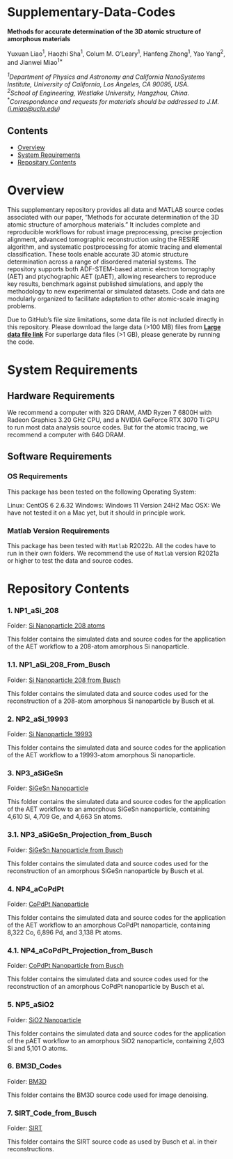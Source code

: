# Supplementary-Data-Codes

**Methods for accurate determination of the 3D atomic structure of amorphous materials**

Yuxuan Liao<sup>1</sup>, Haozhi Sha<sup>1</sup>, Colum M. O’Leary<sup>1</sup>, Hanfeng Zhong<sup>1</sup>, Yao Yang<sup>2</sup>, and Jianwei Miao<sup>1*</sup>

*<sup>1</sup>Department of Physics and Astronomy and California NanoSystems Institute, University of California, Los Angeles, CA 90095, USA.*                     
*<sup>2</sup>School of Engineering, Westlake University, Hangzhou, China.*  
<sup>*</sup>*Correspondence and requests for materials should be addressed to J.M. (j.miao@ucla.edu)*   


## Contents

- [Overview](#overview)
- [System Requirements](#system-requirements)
- [Repositary Contents](#repositary-contents)

# Overview

This supplementary repository provides all data and MATLAB source codes associated with our paper, “Methods for accurate determination of the 3D atomic structure of amorphous materials.” It includes complete and reproducible workflows for robust image preprocessing, precise projection alignment, advanced tomographic reconstruction using the RESIRE algorithm, and systematic postprocessing for atomic tracing and elemental classification. These tools enable accurate 3D atomic structure determination across a range of disordered material systems. The repository supports both ADF-STEM-based atomic electron tomography (AET) and ptychographic AET (pAET), allowing researchers to reproduce key results, benchmark against published simulations, and apply the methodology to new experimental or simulated datasets. Code and data are modularly organized to facilitate adaptation to other atomic-scale imaging problems.

Due to GitHub’s file size limitations, some data file is not included directly in this repository.
Please download the large data (>100 MB) files from **[Large data file link](https://github.com/AET-pAET/Supplementary-Data-Codes/commits/v1)**
For superlarge data files (>1 GB), please generate by running the code.  


# System Requirements

## Hardware Requirements

We recommend a computer with 32G DRAM, AMD Ryzen 7 6800H with Radeon Graphics 3.20 GHz CPU, and a NVIDIA GeForce RTX 3070 Ti GPU to run most data analysis source codes. But for the atomic tracing, we recommend a computer with 64G DRAM.

## Software Requirements

### OS Requirements

This package has been tested on the following Operating System:

Linux: CentOS 6 2.6.32
Windows: Windows 11 Version 24H2 
Mac OSX: We have not tested it on a Mac yet, but it should in principle work.   

### Matlab Version Requirements

This package has been tested with `Matlab` R2022b. All the codes have to run in their own folders. We recommend the use of `Matlab` version R2021a or higher to test the data and source codes.

# Repository Contents


### 1. NP1_aSi_208

Folder: [Si Nanoparticle 208 atoms](./NP1_aSi_208)

This folder contains the simulated data and source codes for the application of the AET workflow to a 208-atom amorphous Si nanoparticle.

### 1.1. NP1_aSi_208_From_Busch

Folder: [Si Nanoparticle 208 from Busch](./NP1_aSi_208_From_Busch)

This folder contains the simulated data and source codes used for the reconstruction of a 208-atom amorphous Si nanoparticle by Busch et al.

### 2. NP2_aSi_19993

Folder: [Si Nanoparticle 19993](./NP2_aSi_19993)

This folder contains the simulated data and source codes for the application of the AET workflow to a 19993-atom amorphous Si nanoparticle.


### 3. NP3_aSiGeSn

Folder: [SiGeSn Nanoparticle](./NP3_aSiGeSn)

This folder contains the simulated data and source codes for the application of the AET workflow to an amorphous SiGeSn nanoparticle, containing 4,610 Si, 4,709 Ge, and 4,663 Sn atoms.

### 3.1. NP3_aSiGeSn_Projection_from_Busch

Folder: [SiGeSn Nanoparticle from Busch](./NP3_aSiGeSn_Projection_from_Busch)

This folder contains the simulated data and source codes used for the reconstruction of an amorphous SiGeSn nanoparticle by Busch et al.

### 4. NP4_aCoPdPt

Folder: [CoPdPt Nanoparticle](./NP4_aCoPdPt)

This folder contains the simulated data and source codes for the application of the AET workflow to an amorphous CoPdPt nanoparticle, containing 8,322 Co, 6,896 Pd, and 3,138 Pt atoms. 

### 4.1. NP4_aCoPdPt_Projection_from_Busch

Folder: [CoPdPt Nanoparticle from Busch](./NP4_aCoPdPt_Projection_from_Busch)

This folder contains the simulated data and source codes used for the reconstruction of an amorphous CoPdPt nanoparticle by Busch et al.

### 5. NP5_aSiO2

Folder: [SiO2 Nanoparticle](./NP5_aSiO2)

This folder contains the simulated data and source codes for the application of the pAET workflow to an amorphous SiO2 nanoparticle, containing 2,603 Si and 5,101 O atoms. 

### 6. BM3D_Codes

Folder: [BM3D](./BM3D_Codes)

This folder contains the BM3D source code used for image denoising.

### 7. SIRT_Code_from_Busch

Folder: [SIRT](./SIRT_Code_from_Busch)

This folder contains the SIRT source code as used by Busch et al. in their reconstructions. 












